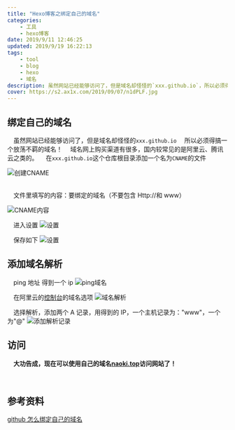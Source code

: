 ```yaml
---
title: "Hexo博客之绑定自己的域名"
categories:
    - 工具
    - hexo博客
date: 2019/9/11 12:46:25
updated: 2019/9/19 16:22:13
tags:
    - tool
    - blog
    - hexo
    - 域名
description: 虽然网站已经能够访问了，但是域名却怪怪的`xxx.github.io`，所以必须得搞一个放荡不羁的域名！
cover: https://s2.ax1x.com/2019/09/07/n1dPLF.jpg
---
```


## 绑定自己的域名

&emsp;虽然网站已经能够访问了，但是域名却怪怪的`xxx.github.io`
&emsp;所以必须得搞一个放荡不羁的域名！
&emsp;域名网上购买渠道有很多，国内较常见的是阿里云、腾讯云之类的。
&emsp;在`xxx.github.io`这个仓库根目录添加一个名为`CNAME`的文件

![创建CNAME](https://s2.ax1x.com/2019/09/11/nwFA7q.png)

<br/>
&emsp;文件里填写的内容：要绑定的域名（不要包含 Http://和 www）

![CNAME内容](https://s2.ax1x.com/2019/09/11/nwFkBn.png)
<br/>

&emsp;进入设置
![设置](https://s2.ax1x.com/2019/09/11/nwAt6e.png)
<br/>

&emsp;保存如下
![设置](https://s2.ax1x.com/2019/09/11/nwArff.png)
<br/>

## 添加域名解析

&emsp;ping 地址 得到一个 ip
![ping域名](https://s2.ax1x.com/2019/09/11/nwVhWV.png)
<br/>

&emsp;在阿里云的[控制台](https://homenew.console.aliyun.com/)的域名选项
![域名解析](https://s2.ax1x.com/2019/09/11/nwZgXD.png)
<br/>

&emsp;选择解析，添加两个 A 记录，用得到的 IP，一个主机记录为："www"，一个为"@"
![添加解析记录](https://s2.ax1x.com/2019/09/11/nweWvT.png)
<br/>

## 访问

&emsp;**大功告成，现在可以使用自己的域名[naoki.top](http://naoki.top/)访问网站了！**

<br/>
 
## 参考资料

[github 怎么绑定自己的域名](https://www.cnblogs.com/liangmingshen/p/9561994.html)
